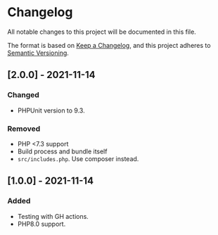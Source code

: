 # Changelog
All notable changes to this project will be documented in this file.

The format is based on [Keep a Changelog](https://keepachangelog.com/en/1.0.0/),
and this project adheres to [Semantic Versioning](https://semver.org/spec/v2.0.0.html).

## [2.0.0] - 2021-11-14
### Changed
- PHPUnit version to 9.3.

### Removed
- PHP <7.3 support
- Build process and bundle itself
- `src/includes.php`. Use composer instead.

## [1.0.0] - 2021-11-14
### Added
- Testing with GH actions.
- PHP8.0 support.
